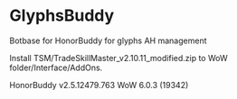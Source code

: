 GlyphsBuddy
===========

Botbase for HonorBuddy for glyphs AH management


Install TSM/TradeSkillMaster_v2.10.11_modified.zip to WoW folder/Interface/AddOns.

HonorBuddy v2.5.12479.763
WoW 6.0.3 (19342)
